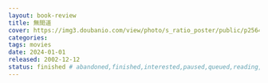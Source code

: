 ```yaml
---
layout: book-review
title: 無間道
cover: https://img3.doubanio.com/view/photo/s_ratio_poster/public/p2564556863.webp
categories:
tags: movies
date: 2024-01-01
released: 2002-12-12
status: finished # abandoned,finished,interested,paused,queued,reading,reread
---
```

